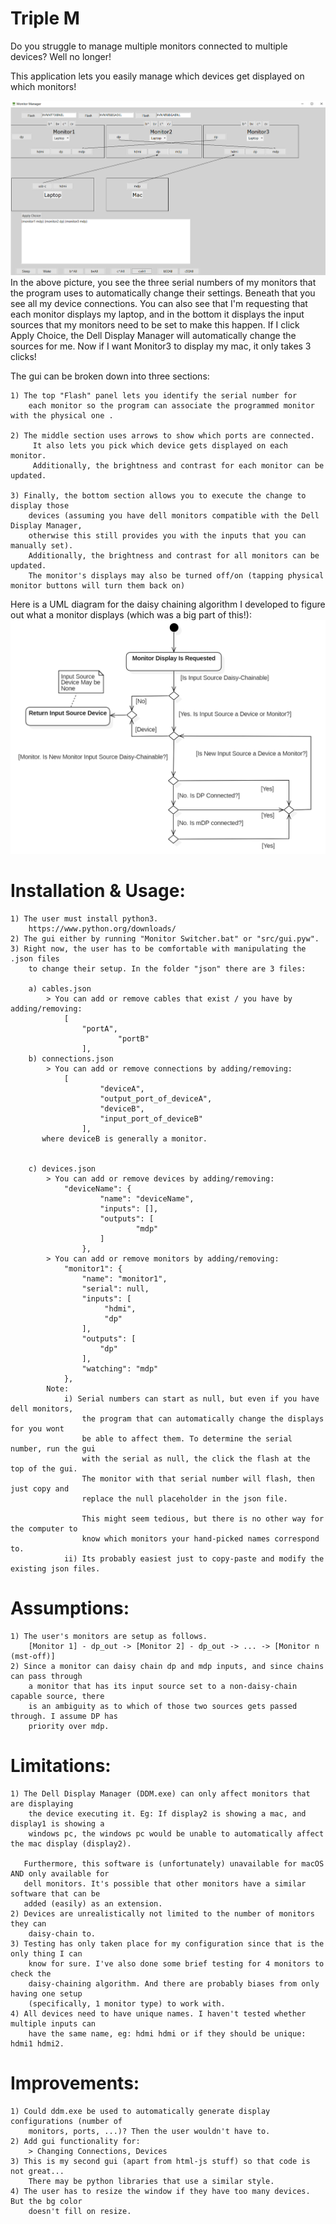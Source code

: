# Triple M
Do you struggle to manage multiple monitors connected to multiple devices?
Well no longer!

This application lets you easily manage which devices get displayed on which monitors!

![Image of GUI](main_screen.png)
In the above picture, you see the three serial numbers of my monitors that the program uses to automatically change their settings. Beneath that you see all my device connections. You can also see that I'm requesting that each monitor displays my laptop, and in the bottom it displays the input sources that my monitors need to be set to make this happen. If I click Apply Choice, the Dell Display Manager will automatically change the sources for me. Now if I want Monitor3 to display my mac, it only takes 3 clicks!


The gui can be broken down into three sections:

	1) The top "Flash" panel lets you identify the serial number for
		each monitor so the program can associate the programmed monitor with the physical one .

	2) The middle section uses arrows to show which ports are connected.
		 It also lets you pick which device gets displayed on each monitor.
		 Additionally, the brightness and contrast for each monitor can be updated.

	3) Finally, the bottom section allows you to execute the change to display those
		devices (assuming you have dell monitors compatible with the Dell Display Manager,
		otherwise this still provides you with the inputs that you can manually set).
		Additionally, the brightness and contrast for all monitors can be updated.
		The monitor's displays may also be turned off/on (tapping physical monitor buttons will turn them back on)


Here is a UML diagram for the daisy chaining algorithm I developed to figure out what a monitor displays (which was a big part of this!):
![UML Diagram for Daisy Chaining](DaisyChainingAlgorithm.png)



# Installation & Usage:
	1) The user must install python3.
		https://www.python.org/downloads/
	2) The gui either by running "Monitor Switcher.bat" or "src/gui.pyw".
	3) Right now, the user has to be comfortable with manipulating the .json files
		to change their setup. In the folder "json" there are 3 files:

		a) cables.json
			> You can add or remove cables that exist / you have by adding/removing:
				[
					"portA",
	            			"portB"
	        		],
		b) connections.json
			> You can add or remove connections by adding/removing:
				[
			        	"deviceA",
			        	"output_port_of_deviceA",
			        	"deviceB",
			        	"input_port_of_deviceB"
			    	],
		   where deviceB is generally a monitor.


		c) devices.json
			> You can add or remove devices by adding/removing:
				"deviceName": {
			        	"name": "deviceName",
			        	"inputs": [],
			        	"outputs": [
			            		"mdp"
			        	]
			    	},
			> You can add or remove monitors by adding/removing:
			    "monitor1": {
			        "name": "monitor1",
			        "serial": null,
			        "inputs": [
			             "hdmi",
			             "dp"
			        ],
			        "outputs": [
			            "dp"
			        ],
			        "watching": "mdp"
			    },
			Note:
				i) Serial numbers can start as null, but even if you have dell monitors,
					the program that can automatically change the displays for you wont
					be able to affect them. To determine the serial number, run the gui
					with the serial as null, the click the flash at the top of the gui.
					The monitor with that serial number will flash, then just copy and
					replace the null placeholder in the json file.

					This might seem tedious, but there is no other way for the computer to
					know which monitors your hand-picked names correspond to.
				ii) Its probably easiest just to copy-paste and modify the existing json files.

# Assumptions:
	1) The user's monitors are setup as follows.
		[Monitor 1] - dp_out -> [Monitor 2] - dp_out -> ... -> [Monitor n (mst-off)]
	2) Since a monitor can daisy chain dp and mdp inputs, and since chains can pass through
		a monitor that has its input source set to a non-daisy-chain capable source, there
		is an ambiguity as to which of those two sources gets passed through. I assume DP has
		priority over mdp.

# Limitations:
	1) The Dell Display Manager (DDM.exe) can only affect monitors that are displaying
		the device executing it. Eg: If display2 is showing a mac, and display1 is showing a
		windows pc, the windows pc would be unable to automatically affect the mac display (display2).

	   Furthermore, this software is (unfortunately) unavailable for macOS AND only available for
	   dell monitors. It's possible that other monitors have a similar software that can be
	   added (easily) as an extension.
	2) Devices are unrealistically not limited to the number of monitors they can
		daisy-chain to.
	3) Testing has only taken place for my configuration since that is the only thing I can
	 	know for sure. I've also done some brief testing for 4 monitors to check the
	 	daisy-chaining algorithm. And there are probably biases from only having one setup
	 	(specifically, 1 monitor type) to work with.
	4) All devices need to have unique names. I haven't tested whether multiple inputs can
	 	have the same name, eg: hdmi hdmi or if they should be unique: hdmi1 hdmi2.

# Improvements:
	1) Could ddm.exe be used to automatically generate display configurations (number of
		monitors, ports, ...)? Then the user wouldn't have to.
	2) Add gui functionality for:
		> Changing Connections, Devices
	3) This is my second gui (apart from html-js stuff) so that code is not great...
		There may be python libraries that use a similar style.
	4) The user has to resize the window if they have too many devices. But the bg color
		doesn't fill on resize.


